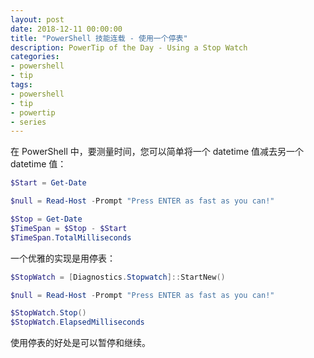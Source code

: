 ```yaml
---
layout: post
date: 2018-12-11 00:00:00
title: "PowerShell 技能连载 - 使用一个停表"
description: PowerTip of the Day - Using a Stop Watch
categories:
- powershell
- tip
tags:
- powershell
- tip
- powertip
- series
---
```

在 PowerShell 中，要测量时间，您可以简单将一个 datetime 值减去另一个 datetime 值：

```powershell
$Start = Get-Date

$null = Read-Host -Prompt "Press ENTER as fast as you can!"

$Stop = Get-Date
$TimeSpan = $Stop - $Start
$TimeSpan.TotalMilliseconds
```

一个优雅的实现是用停表：

```powershell
$StopWatch = [Diagnostics.Stopwatch]::StartNew()

$null = Read-Host -Prompt "Press ENTER as fast as you can!"

$StopWatch.Stop()
$StopWatch.ElapsedMilliseconds
```

使用停表的好处是可以暂停和继续。

<!--本文国际来源：[Using a Stop Watch](https://community.idera.com/database-tools/powershell/powertips/b/tips/posts/using-a-stop-watch)-->
